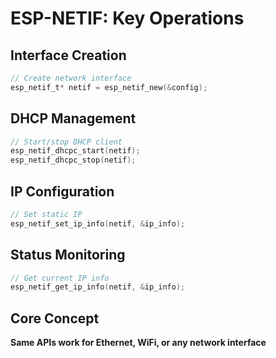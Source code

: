 # ESP-NETIF: Key Operations

<div class="grid grid-cols-2 gap-8">

<div>

## Interface Creation
```c
// Create network interface
esp_netif_t* netif = esp_netif_new(&config);
```

## DHCP Management
```c
// Start/stop DHCP client
esp_netif_dhcpc_start(netif);
esp_netif_dhcpc_stop(netif);
```

</div>

<div>

## IP Configuration
```c
// Set static IP
esp_netif_set_ip_info(netif, &ip_info);
```

## Status Monitoring
```c
// Get current IP info
esp_netif_get_ip_info(netif, &ip_info);
```

</div>

</div>

## Core Concept
**Same APIs work for Ethernet, WiFi, or any network interface**